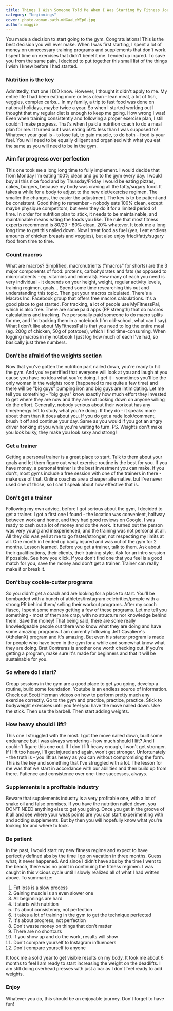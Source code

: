 ```yaml
---
title: Things I Wish Someone Told Me When I Was Starting My Fitness Journey
category: "beginnings"
cover: photo-woman-path-mNGaaLeWEp0.jpg
author: maggie
---
```


You made a decision to start going to the gym. Congratulations! This is the best decision you will ever make. When I was first starting,
I spent a lot of money on unnecessary training programs and supplements that don't work. I spent time on exercises that didn't benefit me. I ended up injured.
To save you from the same pain, I decided to put together this small list of the things I wish I knew before I had started.

### Nutrition is the key
Admittedly, that one I DID know. However, I thought it didn't apply to me. My entire life I had been eating more or less clean -
lean meat, a lot of fish, veggies, complex carbs... In my family, a trip to fast food was done on national holidays, maybe twice a year.
So when I started working out I thought that my regular diet is enough to keep me going. How wrong I was! Even when training consistently and following a proper exercise plan, I still couldn't make progress. That's when I paid a nutrition coach to do 
a meal plan for me. It turned out I was eating 50% less than I was supposed to! Whatever your goal is - to lose fat, to gain muscle,
to do both - food is your fuel. You will need to be equally diligent and organized with what you eat the same as you will need to be in the gym.

### Aim for progress over perfection
This one took me a long long time to fully implement. I would decide that from Monday I'm eating 100% clean and go to the gym every day. I would buy all this nice food and by Thursday/Friday
I would be eating pizzas, cakes, burgers, because my body was craving all the fatty/sugary food. It takes a while for a body to adjust to the new diet/exercise regimen. 
The smaller the changes, the easier the adjustment. The key is to be patient and be consistent. Good thing to remember - nobody eats 100% clean, except maybe physique competitors, but even they do it for a limited period of time.
In order for nutrition plan to stick, it needs to be maintainable, and maintainable means eating the foods you like. The rule that most fitness experts
recommend is 80/20 - 80% clean, 20% whatever. It took me a long long time to get this nailed down. Now I treat food as fuel (yes, I eat endless amounts of chicken breasts and veggies), but also enjoy fried/fatty/sugary food from time to time.

### Count macros
What are macros? Simplified, macronutrients ("macros" for shorts) are the 3 major components of food: proteins, carbohydrates and fats (as opposed to micronutrients - eg. vitamins and minerals).
How many of each you need is very individual - it depends on your height, weight, regular activity levels, training regimen, goals... Spend some time researching this out and understanding this topic.
Then get your macros calculated. There's a Macros Inc. Facebook group that offers free macros calculations. It's a good place to get started.  For tracking, a lot of people use MyFitnessPal, which is also free. 
There are some paid apps (RP strength) that do macros calculations and tracking. I've personally paid someone to do macro splits for me, and I'm tracking them in a notebook (I'm old-school, what can I say). What I don't like about
MyFitnessPal is that you need to log the entire meal (eg. 200g of chicken, 50g of potatoes), which I find time-consuming. When logging macros in my notebook I just log how much of each I've had, so basically just three numbers.

### Don't be afraid of the weights section
Now that you've gotten the nutrition part nailed down, you're ready to hit the gym. And you're petrified that everyone will look at you and laugh at you cause you have no idea what you're doing.
I get it - sometimes you'll be the only woman in the weights room (happened to me quite a few time) and there will be "big guys" pumping iron and big guys are
intimidating. Let me tell you something - "big guys" know exactly how much effort they invested to get where they are now and they are not looking down on anyone willing do the effort. Generally,
nobody serious about their workout has any time/energy left to study what you're doing. If they do - it speaks more about them than it does about you. If you do get a rude look/comment,
brush it off and continue your day. Same as you would if you got an angry driver honking at you while you're waiting to turn. 
PS. Weights don't make you look bulky, they make you look sexy and strong!

### Get a trainer
Getting a personal trainer is a great place to start. Talk to them about your goals and let them figure out what exercise routine is the best for you. If you have money,
a personal trainer is the best investment you can make. If you don't, most gyms include a free session with one of the trainers in there - make use of that. Online 
coaches are a cheaper alternative, but I've never used one of those, so I can't speak about how effective that is.

### Don't get a trainer
Following my own advice, before I got serious about the gym, I decided to get a trainer. I got a first one I found - the location was convenient, halfway between
work and home, and they had good reviews on Google. I was ready to cash out a lot of money and do the work. It turned out the person was very young and inexperienced,
and the training was not personal at all. All they did was yell at me to go faster/stronger, not respecting my limits at all. One month in I ended up badly injured and was out of the gym for 2 months.
Lesson learned. Before you get a trainer, talk to them. Ask about their qualifications, their clients, their training style. Ask for an intro session if possible.
See how you click. If you don't find one that you feel is a good match for you, save the money and don't get a trainer. Trainer can really make it or break it.

### Don't buy cookie-cutter programs
So you didn't get a coach and are looking for a place to start. You'll be bombarded with a bunch of athletes/Instagram celebrities/people with a strong PR behind them/ selling their workout programs. After my coach fiasco,
I spent some money getting a few of these programs. Let me tell you something - most of them are crap, with no structure nor knowledge behind them. Save the money! That being said,
there are some really knowledgeable people out there who know what they are doing and have some amazing programs. I am currently following Jeff Cavaliere's (AthelanX) program and it's amazing. But even his starter
program is made for people who have been in the gym for a while and somewhat know what they are doing. Bret Contreras is another one worth checking out. If you're getting a program, make sure it's made for beginners 
and that it will be sustainable for you.

### So where do I start?
Group sessions in the gym are a good place to get you going, develop a routine, build some foundation. Youtube is an endless source of information. Check out Scott Herman videos
on how to perform pretty much any exercise correctly. Go to the gym and practice, practice, practice. Stick to bodyweight exercises until you feel you have the move nailed down. Use the stick. 
Then use the barbell. Then start adding weights.

### How heavy should I lift?
This one I struggled with the most. I got the move nailed down, built some endurance but I was always wondering - how much should I lift? And I couldn't figure this one out.
If I don't lift heavy enough, I won't get stronger. If I lift too heavy, I'll get injured and again, won't get stronger. Unfortunately - the truth is - you lift as heavy as you can without compromising the form.
This is the key and something that I've struggled with a lot. The lesson for me was that we start in accordance with our abilities and then build up from there. Patience and consistence over
one-time successes, always. 

### Supplements is a profitable industry
Beware that supplements industry is a very profitable one, with a lot of snake oil and false promises. 
If you have the nutrition nailed down, you DON'T NEED anything else to get you going. Once you get in the groove of it all and see where your weak points are you can start experimenting with and adding supplements.
But by then you will hopefully know what you're looking for and where to look. 

### Be patient
In the past, I would start my new fitness regime and expect to have perfectly defined abs by the time I go on vacation in three months. Guess what, it never happened. 
And since I didn't have abs by the time I went to the beach, there was no point in continuing the fitness regimen. I was caught in this vicious cycle until I slowly realized all of what I had written above. To summarize:
   1. Fat loss is a slow process
   2. Gaining muscle is an even slower one
   3. All beginnings are hard
   4. It starts with nutrition
   5. It's about consistency, not perfection
   6. It takes a lot of training in the gym to get the technique perfected
   7. It's about progress, not perfection
   8. Don't waste money on things that don't matter
   9. There are no shortcuts
  10. If you show up and do the work, results will show
  11. Don't compare yourself to Instagram influencers
  12. Don't compare yourself to anyone

It took me a solid year to get visible results on my body.
It took me about 6 months to feel I am ready to start increasing the weight on the deadlifts. 
I am still doing overhead presses with just a bar as I don't feel ready to add weights.

### Enjoy
Whatever you do, this should be an enjoyable journey. Don't forget to have fun!
